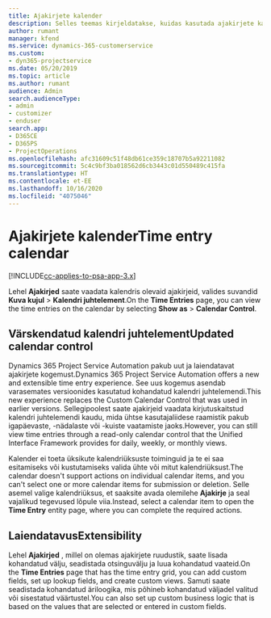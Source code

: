 ```yaml
---
title: Ajakirjete kalender
description: Selles teemas kirjeldatakse, kuidas kasutada ajakirjete kalendrit.
author: rumant
manager: kfend
ms.service: dynamics-365-customerservice
ms.custom:
- dyn365-projectservice
ms.date: 05/20/2019
ms.topic: article
ms.author: rumant
audience: Admin
search.audienceType:
- admin
- customizer
- enduser
search.app:
- D365CE
- D365PS
- ProjectOperations
ms.openlocfilehash: afc31609c51f48db61ce359c18707b5a92211082
ms.sourcegitcommit: 5c4c9bf3ba018562d6cb3443c01d550489c415fa
ms.translationtype: HT
ms.contentlocale: et-EE
ms.lasthandoff: 10/16/2020
ms.locfileid: "4075046"
---
```

# <a name="time-entry-calendar"></a><span data-ttu-id="1c3a1-103">Ajakirjete kalender</span><span class="sxs-lookup"><span data-stu-id="1c3a1-103">Time entry calendar</span></span>

[!INCLUDE[cc-applies-to-psa-app-3.x](../includes/cc-applies-to-psa-app-3x.md)]

<span data-ttu-id="1c3a1-104">Lehel **Ajakirjed** saate vaadata kalendris olevaid ajakirjeid, valides suvandid **Kuva kujul** \> **Kalendri juhtelement**.</span><span class="sxs-lookup"><span data-stu-id="1c3a1-104">On the **Time Entries** page, you can view the time entries on the calendar by selecting **Show as** \> **Calendar Control**.</span></span>

## <a name="updated-calendar-control"></a><span data-ttu-id="1c3a1-105">Värskendatud kalendri juhtelement</span><span class="sxs-lookup"><span data-stu-id="1c3a1-105">Updated calendar control</span></span>

<span data-ttu-id="1c3a1-106">Dynamics 365 Project Service Automation pakub uut ja laiendatavat ajakirjete kogemust.</span><span class="sxs-lookup"><span data-stu-id="1c3a1-106">Dynamics 365 Project Service Automation offers a new and extensible time entry experience.</span></span> <span data-ttu-id="1c3a1-107">See uus kogemus asendab varasemates versioonides kasutatud kohandatud kalendri juhtelemendi.</span><span class="sxs-lookup"><span data-stu-id="1c3a1-107">This new experience replaces the Custom Calendar Control that was used in earlier versions.</span></span> <span data-ttu-id="1c3a1-108">Sellegipoolest saate ajakirjeid vaadata kirjutuskaitstud kalendri juhtelemendi kaudu, mida ühtse kasutajaliidese raamistik pakub igapäevaste, -nädalaste või -kuiste vaatamiste jaoks.</span><span class="sxs-lookup"><span data-stu-id="1c3a1-108">However, you can still view time entries through a read-only calendar control that the Unified Interface Framework provides for daily, weekly, or monthly views.</span></span>

<span data-ttu-id="1c3a1-109">Kalender ei toeta üksikute kalendriüksuste toiminguid ja te ei saa esitamiseks või kustutamiseks valida ühte või mitut kalendriüksust.</span><span class="sxs-lookup"><span data-stu-id="1c3a1-109">The calendar doesn't support actions on individual calendar items, and you can't select one or more calendar items for submission or deletion.</span></span> <span data-ttu-id="1c3a1-110">Selle asemel valige kalendriüksus, et saaksite avada olemilehe **Ajakirje** ja seal vajalikud tegevused lõpule viia.</span><span class="sxs-lookup"><span data-stu-id="1c3a1-110">Instead, select a calendar item to open the **Time Entry** entity page, where you can complete the required actions.</span></span>

## <a name="extensibility"></a><span data-ttu-id="1c3a1-111">Laiendatavus</span><span class="sxs-lookup"><span data-stu-id="1c3a1-111">Extensibility</span></span>

<span data-ttu-id="1c3a1-112">Lehel **Ajakirjed** , millel on olemas ajakirjete ruudustik, saate lisada kohandatud välju, seadistada otsinguvälju ja luua kohandatud vaateid.</span><span class="sxs-lookup"><span data-stu-id="1c3a1-112">On the **Time Entries** page that has the time entry grid, you can add custom fields, set up lookup fields, and create custom views.</span></span> <span data-ttu-id="1c3a1-113">Samuti saate seadistada kohandatud äriloogika, mis põhineb kohandatud väljadel valitud või sisestatud väärtustel.</span><span class="sxs-lookup"><span data-stu-id="1c3a1-113">You can also set up custom business logic that is based on the values that are selected or entered in custom fields.</span></span>
